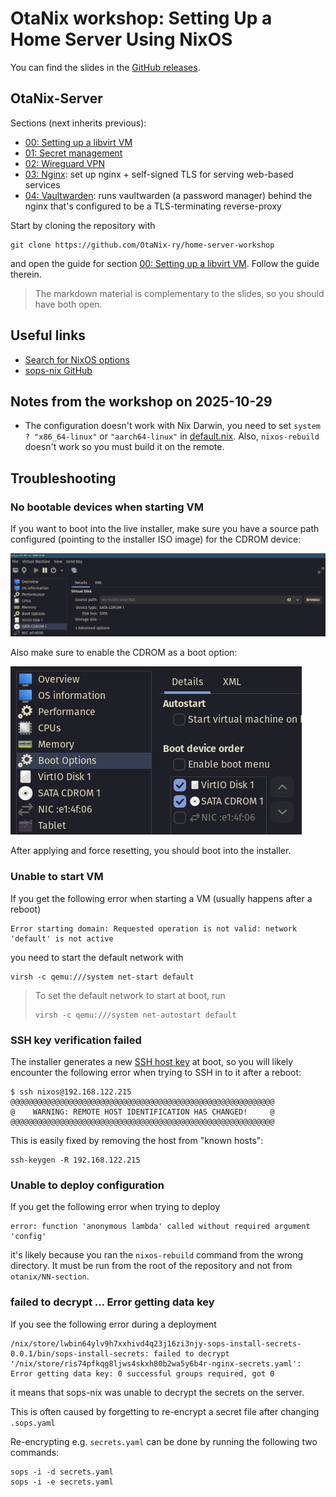 # OtaNix workshop: Setting Up a Home Server Using NixOS

You can find the slides in the [GitHub releases](https://github.com/OtaNix-ry/home-server-workshop/releases/tag/latest).

## OtaNix-Server

Sections (next inherits previous):

- [00: Setting up a libvirt VM](./otanix-server/00-initial/)
- [01: Secret management](./otanix-server/01-secrets/)
- [02: Wireguard VPN](./otanix-server/02-wireguard)
- [03: Nginx](./otanix-server/03-nginx/): set up nginx + self-signed TLS for serving web-based services
- [04: Vaultwarden](./otanix-server/04-vaultwarden/): runs vaultwarden (a password manager) behind the nginx that's configured to be a TLS-terminating reverse-proxy

Start by cloning the repository with 

```
git clone https://github.com/OtaNix-ry/home-server-workshop
```

and open the guide for section [00: Setting up a libvirt VM](./otanix-server/00-initial/).
Follow the guide therein.

> The markdown material is complementary to the slides, so you should have both open.

## Useful links

- [Search for NixOS options](https://search.nixos.org/options?)
- [sops-nix GitHub](https://github.com/Mic92/sops-nix)

## Notes from the workshop on 2025-10-29

- The configuration doesn't work with Nix Darwin, you need to set `system ? "x86_64-linux"` or `"aarch64-linux"` in [default.nix](./default.nix). Also, `nixos-rebuild` doesn't work so you must build it on the remote.

## Troubleshooting

### No bootable devices when starting VM

If you want to boot into the live installer, make sure you have a source path configured (pointing to the installer ISO image) for the CDROM device:

![](images/libvirt-cdrom.png)

Also make sure to enable the CDROM as a boot option:

![](images/libvirt-boot-options.png)

After applying and force resetting, you should boot into the installer.

### Unable to start VM

If you get the following error when starting a VM (usually happens after a reboot)

```
Error starting domain: Requested operation is not valid: network 'default' is not active
```

you need to start the default network with

```
virsh -c qemu:///system net-start default
```

> To set the default network to start at boot, run
> ```
> virsh -c qemu:///system net-autostart default
> ```

### SSH key verification failed

The installer generates a new [SSH host key](https://www.ssh.com/academy/ssh/host-key) at boot, so you will likely encounter the following error when trying to SSH in to it after a reboot:

```
$ ssh nixos@192.168.122.215
@@@@@@@@@@@@@@@@@@@@@@@@@@@@@@@@@@@@@@@@@@@@@@@@@@@@@@@@@@@
@    WARNING: REMOTE HOST IDENTIFICATION HAS CHANGED!     @
@@@@@@@@@@@@@@@@@@@@@@@@@@@@@@@@@@@@@@@@@@@@@@@@@@@@@@@@@@@
```

This is easily fixed by removing the host from "known hosts":

```
ssh-keygen -R 192.168.122.215
```

### Unable to deploy configuration

If you get the following error when trying to deploy

```
error: function 'anonymous lambda' called without required argument 'config'
```

it's likely because you ran the `nixos-rebuild` command from the wrong directory.
It must be run from the root of the repository and not from `otanix/NN-section`.

### failed to decrypt ... Error getting data key

If you see the following error during a deployment

```
/nix/store/lwbin64ylv9h7xxhivd4q23j16zi3njy-sops-install-secrets-0.0.1/bin/sops-install-secrets: failed to decrypt '/nix/store/ris74pfkqg8ljws4skxh80b2wa5y6b4r-nginx-secrets.yaml': Error getting data key: 0 successful groups required, got 0
```

it means that sops-nix was unable to decrypt the secrets on the server.

This is often caused by forgetting to re-encrypt a secret file after changing `.sops.yaml`

Re-encrypting e.g. `secrets.yaml` can be done by running the following two commands:

```
sops -i -d secrets.yaml
sops -i -e secrets.yaml
```